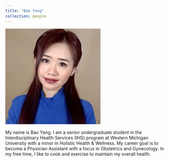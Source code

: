 ```yaml
---
title: "Bao Yang"
collection: people
---
```


<img src='/images/bao.png'>

My name is Bao Yang. I am a senior undergraduate student in the Interdisciplinary Health Services (IHS) program at Western Michigan University with a minor in Holistic Health & Wellness. My career goal is to become a Physician Assistant with a focus in Obstetrics and Gynecology. In my free time, I like to cook and exercise to maintain my overall health.